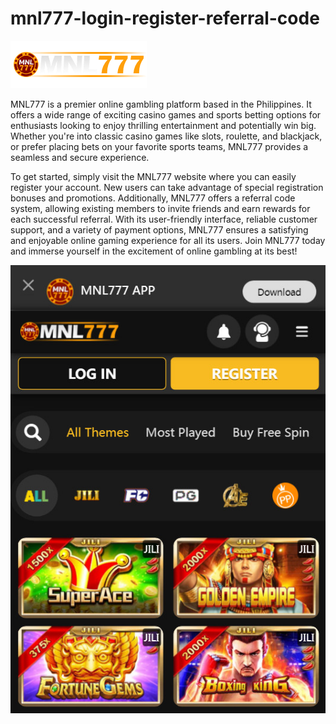# mnl777-login-register-referral-code

![Image text](https://github.com/mnl777/mnl777-login-register-referral-code/blob/main/Picture.png?raw=true)

MNL777 is a premier online gambling platform based in the Philippines. It offers a wide range of exciting casino games and sports betting options for enthusiasts looking to enjoy thrilling entertainment and potentially win big. Whether you're into classic casino games like slots, roulette, and blackjack, or prefer placing bets on your favorite sports teams, MNL777 provides a seamless and secure experience.

To get started, simply visit the MNL777 website where you can easily register your account. New users can take advantage of special registration bonuses and promotions. Additionally, MNL777 offers a referral code system, allowing existing members to invite friends and earn rewards for each successful referral. With its user-friendly interface, reliable customer support, and a variety of payment options, MNL777 ensures a satisfying and enjoyable online gaming experience for all its users. Join MNL777 today and immerse yourself in the excitement of online gambling at its best!

![Image text](https://github.com/mnl777/mnl777-login-register-referral-code/blob/main/2024-07-08_161134.jpg)
